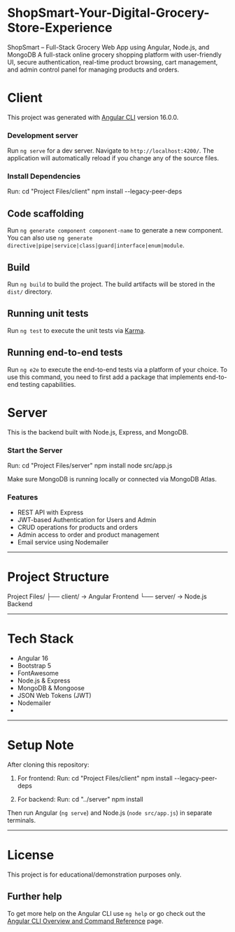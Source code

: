 # ShopSmart-Your-Digital-Grocery-Store-Experience
ShopSmart – Full-Stack Grocery Web App using Angular, Node.js, and MongoDB  A full-stack online grocery shopping platform with user-friendly UI, secure authentication, real-time product browsing, cart management, and admin control panel for managing products and orders.

# Client

This project was generated with [Angular CLI](https://github.com/angular/angular-cli) version 16.0.0.

### Development server

Run `ng serve` for a dev server. Navigate to `http://localhost:4200/`. The application will automatically reload if you change any of the source files.

### Install Dependencies
Run:
cd "Project Files/client"
npm install --legacy-peer-deps

## Code scaffolding

Run `ng generate component component-name` to generate a new component. You can also use `ng generate directive|pipe|service|class|guard|interface|enum|module`.

## Build

Run `ng build` to build the project. The build artifacts will be stored in the `dist/` directory.

## Running unit tests

Run `ng test` to execute the unit tests via [Karma](https://karma-runner.github.io).

## Running end-to-end tests

Run `ng e2e` to execute the end-to-end tests via a platform of your choice. To use this command, you need to first add a package that implements end-to-end testing capabilities.

# Server

This is the backend built with Node.js, Express, and MongoDB.

### Start the Server

Run:
cd "Project Files/server"
npm install
node src/app.js

Make sure MongoDB is running locally or connected via MongoDB Atlas.

### Features

- REST API with Express
- JWT-based Authentication for Users and Admin
- CRUD operations for products and orders
- Admin access to order and product management
- Email service using Nodemailer

---

# Project Structure

Project Files/
├── client/ → Angular Frontend
└── server/ → Node.js Backend

---

# Tech Stack

- Angular 16
- Bootstrap 5
- FontAwesome
- Node.js & Express
- MongoDB & Mongoose
- JSON Web Tokens (JWT)
- Nodemailer
- 
---

# Setup Note

After cloning this repository:

1. For frontend:
Run:
cd "Project Files/client"
npm install --legacy-peer-deps


2. For backend:
Run:
cd "../server"
npm install


Then run Angular (`ng serve`) and Node.js (`node src/app.js`) in separate terminals.

---

# License

This project is for educational/demonstration purposes only.

## Further help

To get more help on the Angular CLI use `ng help` or go check out the [Angular CLI Overview and Command Reference](https://angular.io/cli) page.


